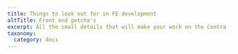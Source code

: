 ```yaml
---
title: Things to look out for in FE development
altTitle: Front end gotcha's
excerpt: All the small details that will make your work on the Centra front end easier
taxonomy:
  category: docs
---
```


